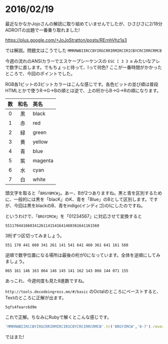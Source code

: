 # 2016/02/19

最近なかなかJojoさんの解読に取り組めていませんでしたが、ひさびさに2/18分ADROITの出題で一番乗り取れました!

https://plus.google.com/+JoJoStratton/posts/RErnhVhz1a3

では解説。問題文はこうでした
`MMRRWBIIRCCBYIRGCRRIRMIRCIRICBYCRCIRRCRMCB`

今週の流れのANSIカラーでエスケープシーケンスの `ESC [ 3 3 m` みたいなアレで数字に直します。でもちょっと待って、Iって何色? ここが一番時間がかかったところで、今回のポイントでした。

RGB各1ビットの3ビットカラーはこんな感じです。各色ビットの並び順は普段HTMLとかで使うR→G→Bの順とは逆で、上の桁からB→G→Rの順になります。

|数|和名|英名|
|:---:|:---:|:---|
|0|黒|black|
|1|赤|red|
|2|緑|green|
|3|黄|yellow|
|4|青|blue|
|5|紫|magenta|
|6|水|cyan|
|7|白|white|

頭文字を取ると「`BRGYBMCW`」。あー、Bが2つありますね。黒と青を区別するために、一般的には黒を「blacK」のK、青を「Blue」のBとして区別します。ですが、今回は黒をblackのB、青をindigo(インディゴ)のIにしたのですね。

というわけで、「`BRGYIMCW`」を「01234567」に対応させて変換すると

`551170441660341261141541641460361641161560`

3桁ずつ区切ってみましょう。

`551 170 441 660 341 261 141 541 641 460 361 641 161 560`

逆順で数字位置になる場所は最後の桁が0になっています。全体を逆順にしてみましょう。

`065 161 146 163 064 146 145 141 162 143 066 144 071 155`

あっこれ、今週何度も見た8進数ですね。

`http://tools.decodeingress.me/#/basic` のOctalのところにペーストすると、Textのところに正解が出ます。

`5qfs4fearc6d9m`

これで正解。ちなみにRubyで解くとこんな感じです。

```ruby
'MMRRWBIIRCCBYIRGCRRIRMIRCIRICBYCRCIRRCRMCB'.tr('BRGYIMCW','0-7').reverse.scan(/.../).map{|s|s.to_i(8).chr}.join
```

ではまた!
